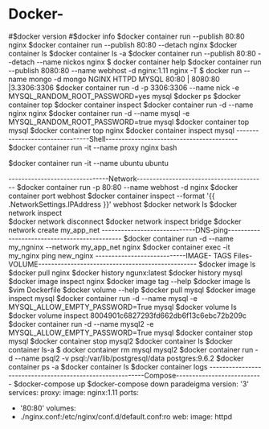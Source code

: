 # Docker-
#$docker version
#$docker info
$docker container run --publish 80:80 nginx
$docker container run --publish 80:80 --detach nginx
$docker container ls
$docker container ls -a 
$docker container run --publish 80:80 --detach --name nickos nginx
$ docker container help
$docker container run --publish 8080:80 --name webhost -d nginx:1.11 nginx -T 
$ docker run --name mongo -d mongo
     NGINX       HTTPD      MYSQL
      80:80  | 8080:80 |3.3306:3306
$docker container run -d -p 3306:3306 --name nick -e MYSQL_RANDOM_ROOT_PASSWORD=yes mysql
$docker ps
$docker container top
$docker container inspect 
$docker container run -d --name nginx nginx
$docker container run -d --name mysql -e MYSQL_RANDOM_ROOT_PASSWORD=true mysql 
$docker container top mysql 
$docker container top nginx
$docker container inspect mysql
 --------------------------------Shell-----------------------------------------
 $docker container run -it --name proxy nginx bash 


$docker container run -it --name  ubuntu ubuntu

-------------------------------Network----------------------------------------
$docker container run -p 80:80 --name webhost -d nginx 
$docker container port webhost
$docker container inspect --format '{{ .NetworkSettings.IPAddress }}' webhost
$docker network ls
$docker network inspect  
$docker network disconnect 
$docker network inspect bridge
$docker network create my_app_net 
-----------------------------DNS-ping---------------------------------------------
$docker container run -d --name my_ngninx --network my_app_net nginx 
$docker container exec -it my_nginx ping new_nginx
----------------------------IMAGE- TAGS Files-VOLUME-------------------------------------------------
$docker image ls
$docker pull nginx
$docker history ngunx:latest
$docker history mysql
$docker image inspect nginx
$docker image tag --help
$docker image ls
$vim Dockerfile 
$docker volume --help
$docker pull mysql 
$docker image inspect mysql
$docker container run -d --name mysql -e MYSQL_ALLOW_EMPTY_PASSWORD=True mysql
$docker volume ls
$docker volume inspect  8004901c6827293fd662db6f13c6ebc72b209c
$docker container run -d --name mysql2 -e MYSQL_ALLOW_EMPTY_PASSWORD=True mysql
$docker container stop mysql
$docker container stop mysql2 
$docker container ls
$docker container ls-a
$ docker container rm mysql mysql2
$docker container run -d --name psql2 -v psql:/var/lib/postgresql/data postgres:9.6.2
$docker container ps -a
$docker container ls
$docker container logs 
----------------------------------------------------------Compose---------------------------
$docker-compose up
$docker-compose down
paradeigma 
version: '3'
services:
proxy:
image: nginx:1.11
ports:
 - '80:80'
 volumes:
  - ./nginx.conf:/etc/nginx/conf.d/default.conf:ro
   web:
    image: httpd 










 

